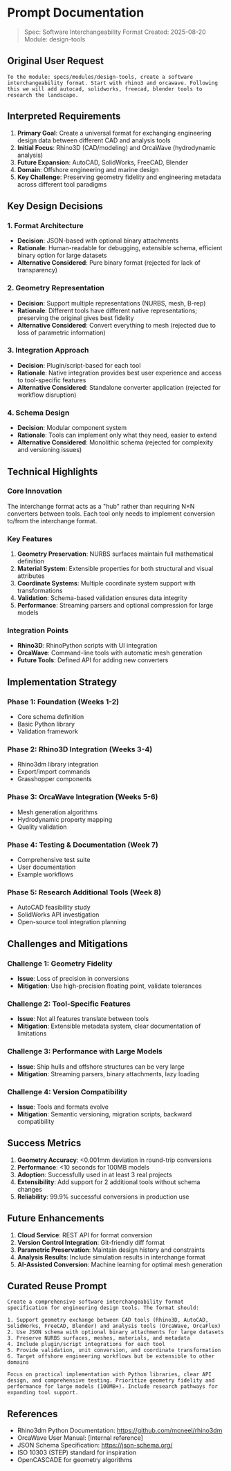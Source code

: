 # Prompt Documentation

> Spec: Software Interchangeability Format
> Created: 2025-08-20
> Module: design-tools

## Original User Request

```
To the module: specs/modules/design-tools, create a software interchangeability format. Start with rhino3 and orcawave. Following this we will add autocad, solidworks, freecad, blender tools to research the landscape.
```

## Interpreted Requirements

1. **Primary Goal**: Create a universal format for exchanging engineering design data between different CAD and analysis tools
2. **Initial Focus**: Rhino3D (CAD/modeling) and OrcaWave (hydrodynamic analysis)
3. **Future Expansion**: AutoCAD, SolidWorks, FreeCAD, Blender
4. **Domain**: Offshore engineering and marine design
5. **Key Challenge**: Preserving geometry fidelity and engineering metadata across different tool paradigms

## Key Design Decisions

### 1. Format Architecture
- **Decision**: JSON-based with optional binary attachments
- **Rationale**: Human-readable for debugging, extensible schema, efficient binary option for large datasets
- **Alternative Considered**: Pure binary format (rejected for lack of transparency)

### 2. Geometry Representation
- **Decision**: Support multiple representations (NURBS, mesh, B-rep)
- **Rationale**: Different tools have different native representations; preserving the original gives best fidelity
- **Alternative Considered**: Convert everything to mesh (rejected due to loss of parametric information)

### 3. Integration Approach
- **Decision**: Plugin/script-based for each tool
- **Rationale**: Native integration provides best user experience and access to tool-specific features
- **Alternative Considered**: Standalone converter application (rejected for workflow disruption)

### 4. Schema Design
- **Decision**: Modular component system
- **Rationale**: Tools can implement only what they need, easier to extend
- **Alternative Considered**: Monolithic schema (rejected for complexity and versioning issues)

## Technical Highlights

### Core Innovation
The interchange format acts as a "hub" rather than requiring N×N converters between tools. Each tool only needs to implement conversion to/from the interchange format.

### Key Features
1. **Geometry Preservation**: NURBS surfaces maintain full mathematical definition
2. **Material System**: Extensible properties for both structural and visual attributes
3. **Coordinate Systems**: Multiple coordinate system support with transformations
4. **Validation**: Schema-based validation ensures data integrity
5. **Performance**: Streaming parsers and optional compression for large models

### Integration Points
- **Rhino3D**: RhinoPython scripts with UI integration
- **OrcaWave**: Command-line tools with automatic mesh generation
- **Future Tools**: Defined API for adding new converters

## Implementation Strategy

### Phase 1: Foundation (Weeks 1-2)
- Core schema definition
- Basic Python library
- Validation framework

### Phase 2: Rhino3D Integration (Weeks 3-4)
- Rhino3dm library integration
- Export/import commands
- Grasshopper components

### Phase 3: OrcaWave Integration (Weeks 5-6)
- Mesh generation algorithms
- Hydrodynamic property mapping
- Quality validation

### Phase 4: Testing & Documentation (Week 7)
- Comprehensive test suite
- User documentation
- Example workflows

### Phase 5: Research Additional Tools (Week 8)
- AutoCAD feasibility study
- SolidWorks API investigation
- Open-source tool integration planning

## Challenges and Mitigations

### Challenge 1: Geometry Fidelity
- **Issue**: Loss of precision in conversions
- **Mitigation**: Use high-precision floating point, validate tolerances

### Challenge 2: Tool-Specific Features
- **Issue**: Not all features translate between tools
- **Mitigation**: Extensible metadata system, clear documentation of limitations

### Challenge 3: Performance with Large Models
- **Issue**: Ship hulls and offshore structures can be very large
- **Mitigation**: Streaming parsers, binary attachments, lazy loading

### Challenge 4: Version Compatibility
- **Issue**: Tools and formats evolve
- **Mitigation**: Semantic versioning, migration scripts, backward compatibility

## Success Metrics

1. **Geometry Accuracy**: <0.001mm deviation in round-trip conversions
2. **Performance**: <10 seconds for 100MB models
3. **Adoption**: Successfully used in at least 3 real projects
4. **Extensibility**: Add support for 2 additional tools without schema changes
5. **Reliability**: 99.9% successful conversions in production use

## Future Enhancements

1. **Cloud Service**: REST API for format conversion
2. **Version Control Integration**: Git-friendly diff format
3. **Parametric Preservation**: Maintain design history and constraints
4. **Analysis Results**: Include simulation results in interchange format
5. **AI-Assisted Conversion**: Machine learning for optimal mesh generation

## Curated Reuse Prompt

```
Create a comprehensive software interchangeability format specification for engineering design tools. The format should:

1. Support geometry exchange between CAD tools (Rhino3D, AutoCAD, SolidWorks, FreeCAD, Blender) and analysis tools (OrcaWave, OrcaFlex)
2. Use JSON schema with optional binary attachments for large datasets
3. Preserve NURBS surfaces, meshes, materials, and metadata
4. Include plugin/script integrations for each tool
5. Provide validation, unit conversion, and coordinate transformation
6. Target offshore engineering workflows but be extensible to other domains

Focus on practical implementation with Python libraries, clear API design, and comprehensive testing. Prioritize geometry fidelity and performance for large models (100MB+). Include research pathways for expanding tool support.
```

## References

- Rhino3dm Python Documentation: https://github.com/mcneel/rhino3dm
- OrcaWave User Manual: [Internal reference]
- JSON Schema Specification: https://json-schema.org/
- ISO 10303 (STEP) standard for inspiration
- OpenCASCADE for geometry algorithms